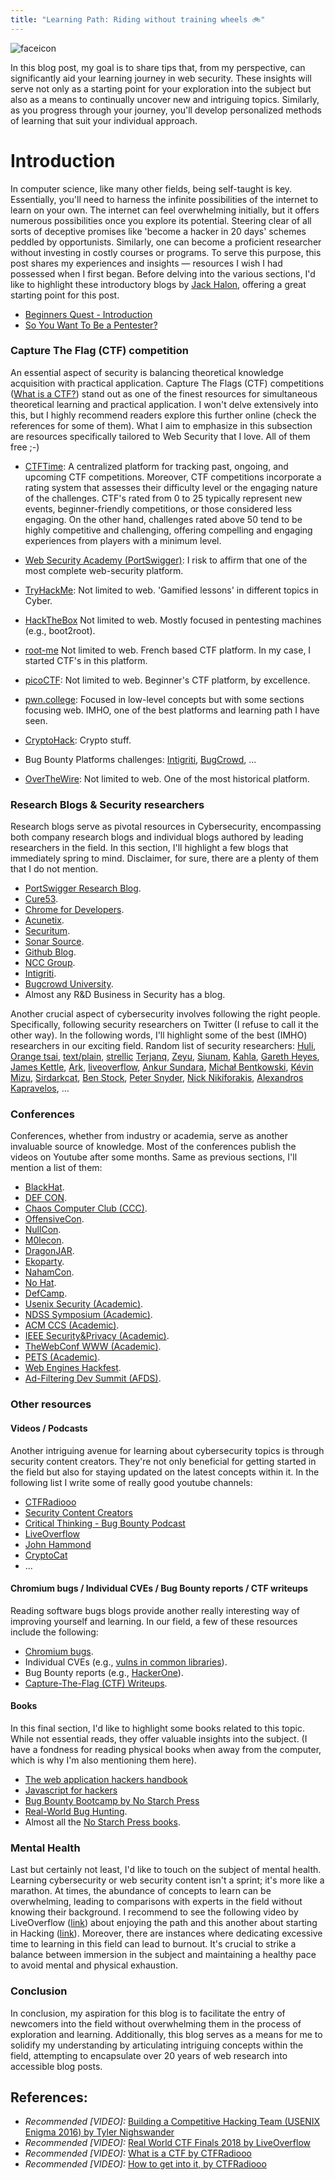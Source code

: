 ```yaml
---
title: "Learning Path: Riding without training wheels 🚲"
---
```

<div class="balloon_l">
  <div class="faceicon"><img src="../icon/otter_says.png" alt="faceicon" ></div>
  <p class="says">
    In this blog post, my goal is to share tips that, from my perspective, can significantly aid your learning journey in web security.
    These insights will serve not only as a starting point for your exploration into the subject but also as a means to continually uncover new and intriguing topics. Similarly, as you progress through your journey, you'll develop personalized methods of learning that suit your individual approach.
  </p>
</div>

# Introduction

In computer science, like many other fields, being self-taught is key. Essentially, you'll need to harness the infinite possibilities of the internet to learn on your own. The internet can feel overwhelming initially, but it offers numerous possibilities once you explore its potential. Steering clear of all sorts of deceptive promises like 'become a hacker in 20 days' schemes peddled by opportunists. Similarly, one can become a proficient researcher without investing in costly courses or programs. To serve this purpose, this post shares my experiences and insights — resources I wish I had possessed when I first began. Before delving into the various sections, I'd like to highlight these introductory blogs by [Jack Halon](https://twitter.com/jack_halon), offering a great starting point for this post. 

- [Beginners Quest - Introduction](https://jhalon.github.io/2018-google-ctf-beginners-intro/)
- [So You Want To Be a Pentester?](https://jhalon.github.io/becoming-a-pentester/)

### Capture The Flag (CTF) competition

An essential aspect of security is balancing theoretical knowledge acquisition with practical application. Capture The Flags (CTF) competitions ([What is a CTF?](https://www.youtube.com/watch?v=8ev9ZX9J45A)) stand out as one of the finest resources for simultaneous theoretical learning and practical application. I won't delve extensively into this, but I highly recommend readers explore this further online (check the references for some of them). What I aim to emphasize in this subsection are resources specifically tailored to Web Security that I love. All of them free ;-)

- [CTFTime](https://ctftime.org/): A centralized platform for tracking past, ongoing, and upcoming CTF competitions. Moreover, CTF competitions incorporate a rating system that assesses their difficulty level or the engaging nature of the challenges. CTF's rated from 0 to 25 typically represent new events, beginner-friendly competitions, or those considered less engaging. On the other hand, challenges rated above 50 tend to be highly competitive and challenging, offering compelling and engaging experiences from players with a minimum level.

- [Web Security Academy (PortSwigger)](https://portswigger.net/web-security): I risk to affirm that one of the most complete web-security platform.

- [TryHackMe](https://tryhackme.com/): Not limited to web. 'Gamified lessons' in different topics in Cyber.

- [HackTheBox](https://www.hackthebox.com/) Not limited to web. Mostly focused in pentesting machines (e.g., boot2root). 

- [root-me](https://www.root-me.org/) Not limited to web. French based CTF platform. In my case, I started CTF's in this platform.

- [picoCTF](https://play.picoctf.org/): Not limited to web. Beginner's CTF platform, by excellence. 

- [pwn.college](pwn.college): Focused in low-level concepts but with some sections focusing web. IMHO, one of the best platforms and learning path I have seen. 

- [CryptoHack](https://cryptohack.org/): Crypto stuff.

- Bug Bounty Platforms challenges: [Intigriti](https://blog.intigriti.com/hackademy/xss-challenges/), [BugCrowd](https://www.bugcrowd.com/blog/bugcrowds-october-challenge-month/), ...

- [OverTheWire](https://overthewire.org/wargames/natas/): Not limited to web. One of the most historical platform.

### Research Blogs & Security researchers

Research blogs serve as pivotal resources in Cybersecurity, encompassing both company research blogs and individual blogs authored by leading researchers in the field. In this section, I'll highlight a few blogs that immediately spring to mind. Disclaimer, for sure, there are a plenty of them that I do not mention.

- [PortSwigger Research Blog](https://portswigger.net/blog).
- [Cure53](https://cure53.de/#publications).
- [Chrome for Developers](https://developer.chrome.com/blog/).
- [Acunetix](https://www.acunetix.com/blog/category/web-security-zone/).
- [Securitum](https://research.securitum.com/).
- [Sonar Source](https://www.sonarsource.com/blog/).
- [Github Blog](https://github.blog/category/security/).
- [NCC Group](https://research.nccgroup.com/category/cyber-security/).
- [Intigriti](https://blog.intigriti.com/hackademy/).
- [Bugcrowd University](https://www.bugcrowd.com/hackers/bugcrowd-university/).
- Almost any R&D Business in Security has a blog.

Another crucial aspect of cybersecurity involves following the right people. Specifically, following security researchers on Twitter (I refuse to call it the other way). In the following words, I'll highlight some of the best (IMHO) researchers in our exciting field. Random list of security researchers: [Huli](https://blog.huli.tw/en/archives/), [Orange tsai](https://blog.orange.tw/), [text/plain](https://textslashplain.com/), [strellic](https://brycec.me/blog) [Terjanq](https://twitter.com/terjanq), [Zeyu](https://infosec.zeyu2001.com/), [Siunam](https://siunam321.github.io/), [Kahla](https://ahmed-belkahla.me/), [Gareth Heyes](https://twitter.com/garethheyes), [James Kettle](https://twitter.com/albinowax), [Ark](https://twitter.com/arkark_), [liveoverflow](https://twitter.com/LiveOverflow), [Ankur Sundara](https://ankursundara.com/), [Michał Bentkowski](https://twitter.com/SecurityMB), [Kévin Mizu](https://mizu.re/), [Sirdarkcat](http://sirdarckcat.blogspot.com/), [Ben Stock](https://twitter.com/kcotsneb), [Peter Snyder](https://twitter.com/pes10k), [Nick Nikiforakis](https://www.securitee.org/), [Alexandros Kapravelos](https://kapravelos.com/), ...

### Conferences 

Conferences, whether from industry or academia, serve as another invaluable source of knowledge. Most of the conferences publish the videos on Youtube after some months. Same as previous sections, I'll mention a list of them:

- [BlackHat](https://www.blackhat.com/).
- [DEF CON](https://defcon.org/).
- [Chaos Computer Club (CCC)](https://www.ccc.de/en/).
- [OffensiveCon](https://www.offensivecon.org/).
- [NullCon](https://nullcon.net/).
- [M0lecon](https://m0lecon.it/).
- [DragonJAR](https://www.dragonjarcon.org/).
- [Ekoparty](https://ekoparty.org/).
- [NahamCon](https://www.nahamcon.com/).
- [No Hat](https://www.nohat.it/).
- [DefCamp](https://def.camp/).
- [Usenix Security (Academic)](https://www.usenix.org/conference/usenixsecurity24).
- [NDSS Symposium (Academic)](https://www.ndss-symposium.org/ndss2024/).
- [ACM CCS (Academic)](https://www.sigsac.org/ccs/CCS2023/). 
- [IEEE Security&Privacy (Academic)](https://sp2023.ieee-security.org/).
- [TheWebConf WWW (Academic)](https://www2024.thewebconf.org/).
- [PETS (Academic)](https://petsymposium.org/).
- [Web Engines Hackfest](https://webengineshackfest.org/).
- [Ad-Filtering Dev Summit (AFDS)](https://adfilteringdevsummit.com/public/-NXuG6IckpLeVt7jyeIm).

### Other resources 

#### Videos / Podcasts

Another intriguing avenue for learning about cybersecurity topics is through security content creators. They're not only beneficial for getting started in the field but also for staying updated on the latest concepts within it. In the following list I write some of really good youtube channels:

 - [CTFRadiooo](https://www.youtube.com/@ctfradiooo)
 - [Security Content Creators](https://securitycreators.video/)
 - [Critical Thinking - Bug Bounty Podcast](https://www.youtube.com/@criticalthinkingpodcast)
 - [LiveOverflow](https://www.youtube.com/@LiveOverflow)
 - [John Hammond](https://www.youtube.com/@_JohnHammond)
 - [CryptoCat](https://www.youtube.com/@_CryptoCat)
 - ...

#### Chromium bugs / Individual CVEs / Bug Bounty reports / CTF writeups

Reading software bugs blogs provide another really interesting way of improving yourself and learning. In our field, a few of these resources include the following:

- [Chromium bugs](https://bugs.chromium.org/p/chromium/issues/list).
- Individual CVEs (e.g., [vulns in common libraries](https://blog.huli.tw/2023/11/13/en/sentry-nextjs-sdk-cve-2023-46729/)).
- Bug Bounty reports (e.g., [HackerOne](https://github.com/reddelexc/hackerone-reports)).
- [Capture-The-Flag (CTF) Writeups](https://ctftime.org/writeups).

#### Books
In this final section, I'd like to highlight some books related to this topic. While not essential reads, they offer valuable insights into the subject. (I have a fondness for reading physical books when away from the computer, which is why I'm also mentioning them here).

- [The web application hackers handbook](https://edu.anarcho-copy.org/Against%20Security%20-%20Self%20Security/Dafydd%20Stuttard,%20Marcus%20Pinto%20-%20The%20web%20application%20hacker's%20handbook_%20finding%20and%20exploiting%20security%20flaws-Wiley%20(2011).pdf)
- [Javascript for hackers](https://www.amazon.com/JavaScript-hackers-Learn-think-hacker/dp/B0BRD9B3GS/)
- [Bug Bounty Bootcamp by No Starch Press](https://nostarch.com/bug-bounty-bootcamp)
- [Real-World Bug Hunting](https://nostarch.com/bughunting).
- Almost all the [No Starch Press books](https://nostarch.com/).

### Mental Health

Last but certainly not least, I'd like to touch on the subject of mental health. Learning cybersecurity or web security content isn't a sprint; it's more like a marathon. At times, the abundance of concepts to learn can be overwhelming, leading to comparisons with experts in the field without knowing their background. I recommend to see the following video by LiveOverflow ([link](https://www.youtube.com/watch?v=AMMOErxtahk)) about enjoying the path and this another about starting in Hacking ([link](https://www.youtube.com/watch?v=2TofunAI6fU)). Moreover, there are instances where dedicating excessive time to learning in this field can lead to burnout. It's crucial to strike a balance between immersion in the subject and maintaining a healthy pace to avoid mental and physical exhaustion.

### Conclusion

In conclusion, my aspiration for this blog is to facilitate the entry of newcomers into the field without overwhelming them in the process of exploration and learning. Additionally, this blog serves as a means for me to solidify my understanding by articulating intriguing concepts within the field, attempting to encapsulate over 20 years of web research into accessible blog posts.

## References:

-   _Recommended [VIDEO]:_ [Building a Competitive Hacking Team (USENIX Enigma 2016) by Tyler Nighswander](https://www.youtube.com/watch?v=-r-B1uOj0W4)
-   _Recommended [VIDEO]:_ [Real World CTF Finals 2018 by LiveOverflow](https://www.youtube.com/watch?v=2S_TXaGYD8E)
-   _Recommended [VIDEO]:_ [What is a CTF by CTFRadiooo](https://www.youtube.com/watch?v=aBKhuWTc1Eg)
-   _Recommended [VIDEO]:_ [How to get into it, by CTFRadiooo](https://www.youtube.com/watch?v=UuKX5pbsA0o)
